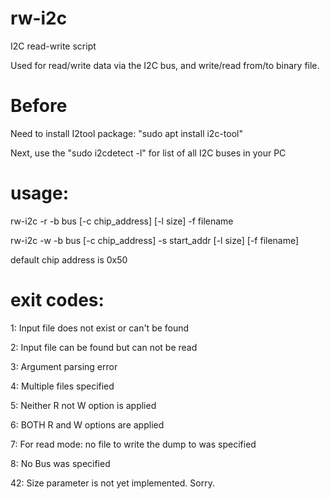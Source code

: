 # rw-i2c
I2C read-write script

Used for read/write data via the I2C bus, and write/read from/to binary file.

# Before
Need to install I2tool package:
"sudo apt install i2c-tool"

Next, use the "sudo i2cdetect -l" for list of all I2C buses in your PC

# usage:
 rw-i2c -r -b bus [-c chip_address] [-l size] -f filename
 
 rw-i2c -w -b bus [-c chip_address] -s start_addr [-l size] [-f filename]
 
 default chip address is 0x50

# exit codes:
 1: Input file does not exist or can't be found
 
 2: Input file can be found but can not be read
 
 3: Argument parsing error
 
 4: Multiple files specified
 
 5: Neither R not W option is applied
 
 6: BOTH R and W options are applied
 
 7: For read mode: no file to write the dump to was specified
 
 8: No Bus was specified
 
42: Size parameter is not yet implemented. Sorry. 

